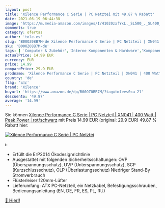```yaml
---
layout: post
title: 'Xilence Performance C Serie | PC Netztei mit 49.87 % Rabatt'
date: 2021-06-19 06:44:38
image: 'https://m.media-amazon.com/images/I/41020zxfYxL._SL500_._SL400_.jpg'
comments: true
category: ofertas
author: 'tole.es'
slug: 'B00OZ0BB7M-de Xilence Performance C Serie | PC Netzteil | XN041 | 400...'
sku: 'B00OZ0BB7M-de'
tags: [ 'Computer & Zubehör','Interne Komponenten & Hardware','Komponenten & Ersatzteile','PC-Netzteile','xilence', ]
actualPrice: 14.99 EUR
currency: EUR
price: 14.99
comparePrice: 29.9 EUR
prodname: 'Xilence Performance C Serie | PC Netzteil | XN041 | 400 Watt | Peak Power | rot/schwarz'
country: 'de'
flag: '🇩🇪'
brand: 'Xilence'
buyurl: 'https://www.amazon.de/dp/B00OZ0BB7M/?tag=tolees0ca-21'
descuento: '49.87'
average: '14.99'
---
```


Sie können [Xilence Performance C Serie | PC Netzteil | XN041 | 400 Watt | Peak Power | rot/schwarz](https://www.amazon.de/dp/B00OZ0BB7M/?tag=tolees0ca-21) mit Preis 14.99 EUR (original: 29.9 EUR) 49.87 % Rabatt hier:

[![Xilence Performance C Serie | PC Netztei](https://m.media-amazon.com/images/I/41020zxfYxL._SL500_._SL400_.jpg)](https://www.amazon.de/dp/B00OZ0BB7M/?tag=tolees0ca-21)

ℹ️:

- Erfüllt die ErP2014 Ökodesignrichtlinie
- Ausgestattet mit folgenden Sicherheitsschaltungen: OVP (Überspannungsschutz), UVP (Unterspannungsschutz), SCP (Kurzschlussschutz), OLP (Überlastungsschutz) Niedriger Stand-By Stromverbrauch
- Flüsterleiser 120mm-Lüfter
- Lieferumfang: ATX PC-Netzteil, ein Netzkabel, Befestigungsschrauben, Bedienungsanleitung (EN, DE, FR, ES, PL, RU)

[🛒 Hier!!](https://www.amazon.de/dp/B00OZ0BB7M/?tag=tolees0ca-21)
